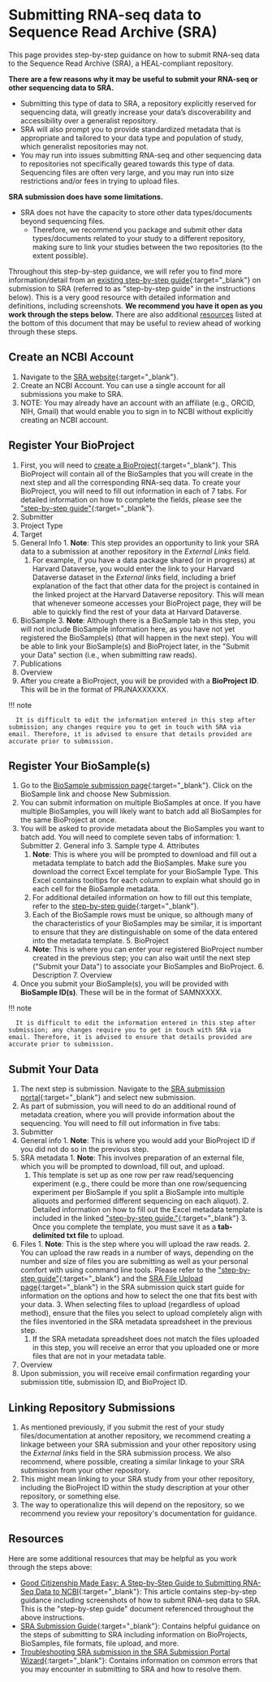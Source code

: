 # Submitting RNA-seq data to Sequence Read Archive (SRA)

This page provides step-by-step guidance on how to submit RNA-seq data to the Sequence Read Archive (SRA), a HEAL-compliant repository.

**There are a few reasons why it may be useful to submit your RNA-seq or other sequencing data to SRA.** 

* Submitting this type of data to SRA, a repository explicitly reserved for sequencing data, will greatly increase your data’s discoverability and accessibility over a generalist repository. 
* SRA will also prompt you to provide standardized metadata that is appropriate and tailored to your data type and population of study, which generalist repositories may not. 
* You may run into issues submitting RNA-seq and other sequencing data to repositories not specifically geared towards this type of data. Sequencing files are often very large, and you may run into size restrictions and/or fees in trying to upload files.

**SRA submission does have some limitations.**

* SRA does not have the capacity to store other data types/documents beyond sequencing files. 
  * Therefore, we recommend you package and submit other data types/documents related to your study to a different repository, making sure to link your studies between the two repositories (to the extent possible).

Throughout this step-by-step guidance, we will refer you to find more information/detail from an [existing step-by-step guide](https://www.researchgate.net/profile/Sara-Oppenheim/publication/328919194_Good_Citizenship_Made_Easy_A_Step-by-Step_Guide_to_Submitting_RNA-Seq_Data_to_NCBI/links/611c2aa61ca20f6f862cb526/Good-Citizenship-Made-Easy-A-Step-by-Step-Guide-to-Submitting-RNA-Seq-Data-to-NCBI.pdf){:target="_blank"} on submission to SRA (referred to as "step-by-step guide" in the instructions below). This is a very good resource with detailed information and definitions, including screenshots. **We recommend you have it open as you work through the steps below.** There are also additional [resources](#resources) listed at the bottom of this document that may be useful to review ahead of working through these steps.

## Create an NCBI Account

1. Navigate to the [SRA website](https://www.ncbi.nlm.nih.gov/sra){:target="_blank"}.
2. Create an NCBI Account. You can use a single account for all submissions you make to SRA. 
  1. NOTE: You may already have an account with an affiliate (e.g., ORCID, NIH, Gmail) that would enable you to sign in to NCBI without explicitly creating an NCBI account.

## Register Your BioProject

1. First, you will need to [create a BioProject](https://submit.ncbi.nlm.nih.gov/subs/bioproject/){:target="_blank"}. This BioProject will contain all of the BioSamples that you will create in the next step and all the corresponding RNA-seq data. To create your BioProject, you will need to fill out information in each of 7 tabs. For detailed information on how to complete the fields, please see the ["step-by-step guide"](https://www.researchgate.net/profile/Sara-Oppenheim/publication/328919194_Good_Citizenship_Made_Easy_A_Step-by-Step_Guide_to_Submitting_RNA-Seq_Data_to_NCBI/links/611c2aa61ca20f6f862cb526/Good-Citizenship-Made-Easy-A-Step-by-Step-Guide-to-Submitting-RNA-Seq-Data-to-NCBI.pdf){:target="_blank"}.
  1. Submitter
  2. Project Type
  3. Target
  4. General Info
    1. **Note**: This step provides an opportunity to link your SRA data to a submission at another repository in the *External Links* field.
      1. For example, if you have a data package shared (or in progress) at Harvard Dataverse, you would enter the link to your Harvard Dataverse dataset in the *External links* field, including a brief explanation of the fact that other data for the project is contained in the linked project at the Harvard Dataverse repository. This will mean that whenever someone accesses your BioProject page, they will be able to quickly find the rest of your data at Harvard Dataverse.
  5. BioSample
    3. **Note**: Although there is a BioSample tab in this step, you will not include BioSample information here, as you have not yet registered the BioSample(s) (that will happen in the next step). You will be able to link your BioSample(s) and BioProject later, in the "Submit your Data" section (i.e., when submitting raw reads).
  6. Publications
  7. Overview
2. After you create a BioProject, you will be provided with a **BioProject ID**. This will be in the format of PRJNAXXXXXX.

  !!! note

      It is difficult to edit the information entered in this step after submission; any changes require you to get in touch with SRA via email. Therefore, it is advised to ensure that details provided are accurate prior to submission.

## Register Your BioSample(s)

1. Go to the [BioSample submission page](https://submit.ncbi.nlm.nih.gov/subs/biosample/){:target="_blank"}. Click on the BioSample link and choose New Submission.
  1. You can submit information on multiple BioSamples at once. If you have multiple BioSamples, you will likely want to batch add all BioSamples for the same BioProject at once.
  2. You will be asked to provide metadata about the BioSamples you want to batch add. You will need to complete seven tabs of information:
    1. Submitter
    2. General info
    3. Sample type
    4. Attributes
      1. **Note**: This is where you will be prompted to download and fill out a metadata template to batch add the BioSamples. Make sure you download the correct Excel template for your BioSample Type. This Excel contains tooltips for each column to explain what should go in each cell for the BioSample metadata.
        1. For additional detailed information on how to fill out this template, refer to the [step-by-step guide](https://www.researchgate.net/profile/Sara-Oppenheim/publication/328919194_Good_Citizenship_Made_Easy_A_Step-by-Step_Guide_to_Submitting_RNA-Seq_Data_to_NCBI/links/611c2aa61ca20f6f862cb526/Good-Citizenship-Made-Easy-A-Step-by-Step-Guide-to-Submitting-RNA-Seq-Data-to-NCBI.pdf){:target="_blank"}.
      2. Each of the BioSample rows must be unique, so although many of the characteristics of your BioSamples may be similar, it is important to ensure that they are distinguishable on some of the data entered into the metadata template.
    5. BioProject
      1. **Note**: This is where you can enter your registered BioProject number created in the previous step; you can also wait until the next step ("Submit your Data") to associate your BioSamples and BioProject.
    6. Description
    7. Overview
2. Once you submit your BioSample(s), you will be provided with **BioSample ID(s)**. These will be in the format of SAMNXXXX.

  !!! note

      It is difficult to edit the information entered in this step after submission; any changes require you to get in touch with SRA via email. Therefore, it is advised to ensure that details provided are accurate prior to submission.

## Submit Your Data

1. The next step is submission. Navigate to the [SRA submission portal](https://submit.ncbi.nlm.nih.gov/subs/sra/){:target="_blank"} and select new submission.
2. As part of submission, you will need to do an additional round of metadata creation, where you will provide information about the sequencing. You will need to fill out information in five tabs:
  1. Submitter
  2. General info
    1. **Note**: This is where you would add your BioProject ID if you did not do so in the previous step.
  3. SRA metadata
    1. **Note**: This involves preparation of an external file, which you will be prompted to download, fill out, and upload.
      1. This template is set up as one row per raw read/sequencing experiment (e.g., there could be more than one row/sequencing experiment per BioSample if you split a BioSample into multiple aliquots and performed different sequencing on each aliquot).
    2. Detailed information on how to fill out the Excel metadata template is included in the linked ["step-by-step guide."](https://www.researchgate.net/profile/Sara-Oppenheim/publication/328919194_Good_Citizenship_Made_Easy_A_Step-by-Step_Guide_to_Submitting_RNA-Seq_Data_to_NCBI/links/611c2aa61ca20f6f862cb526/Good-Citizenship-Made-Easy-A-Step-by-Step-Guide-to-Submitting-RNA-Seq-Data-to-NCBI.pdf){:target="_blank"}
    3. Once you complete the template, you must save it as a **tab-delimited txt file** to upload.
  5. Files
    1. **Note**: This is the step where you will upload the raw reads.
    2. You can upload the raw reads in a number of ways, depending on the number and size of files you are submitting as well as your personal comfort with using command line tools. Please refer to the ["step-by-step guide"](https://www.researchgate.net/profile/Sara-Oppenheim/publication/328919194_Good_Citizenship_Made_Easy_A_Step-by-Step_Guide_to_Submitting_RNA-Seq_Data_to_NCBI/links/611c2aa61ca20f6f862cb526/Good-Citizenship-Made-Easy-A-Step-by-Step-Guide-to-Submitting-RNA-Seq-Data-to-NCBI.pdf){:target="_blank"} and the [SRA File Upload page](https://www.ncbi.nlm.nih.gov/sra/docs/submitfiles/){:target="_blank"} in the SRA submission quick start guide for information on the options and how to select the one that fits best with your data.
    3. When selecting files to upload (regardless of upload method), ensure that the files you select to upload completely align with the files inventoried in the SRA metadata spreadsheet in the previous step.
      1. If the SRA metadata spreadsheet does not match the files uploaded in this step, you will receive an error that you uploaded one or more files that are not in your metadata table.
  6. Overview
3. Upon submission, you will receive email confirmation regarding your submission title, submission ID, and BioProject ID.

## Linking Repository Submissions

1. As mentioned previously, if you submit the rest of your study files/documentation at another repository, we recommend creating a linkage between your SRA submission and your other repository using the *External links* field in the SRA submission process. We also recommend, where possible, creating a similar linkage to your SRA submission from your other repository. 
  1. This might mean linking to your SRA study from your other repository, including the BioProject ID within the study description at your other repository, or something else.
  2. The way to operationalize this will depend on the repository, so we recommend you review your repository's documentation for guidance.

## Resources
Here are some additional resources that may be helpful as you work through the steps above:

* [Good Citizenship Made Easy: A Step-by-Step Guide to Submitting RNA-Seq Data to NCBI](https://www.researchgate.net/profile/Sara-Oppenheim/publication/328919194_Good_Citizenship_Made_Easy_A_Step-by-Step_Guide_to_Submitting_RNA-Seq_Data_to_NCBI/links/611c2aa61ca20f6f862cb526/Good-Citizenship-Made-Easy-A-Step-by-Step-Guide-to-Submitting-RNA-Seq-Data-to-NCBI.pdf){:target="_blank"}: This article contains step-by-step guidance including screenshots of how to submit RNA-seq data to SRA. This is the "step-by-step guide" document referenced throughout the above instructions.
* [SRA Submission Guide](https://www.ncbi.nlm.nih.gov/sra/docs/submit/){:target="_blank"}: Contains helpful guidance on the steps of submitting to SRA including information on BioProjects, BioSamples, file formats, file upload, and more.
* [Troubleshooting SRA submission in the SRA Submission Portal Wizard](https://www.ncbi.nlm.nih.gov/sra/docs/submitspfiles/){:target="_blank"}: Contains information on common errors that you may encounter in submitting to SRA and how to resolve them.